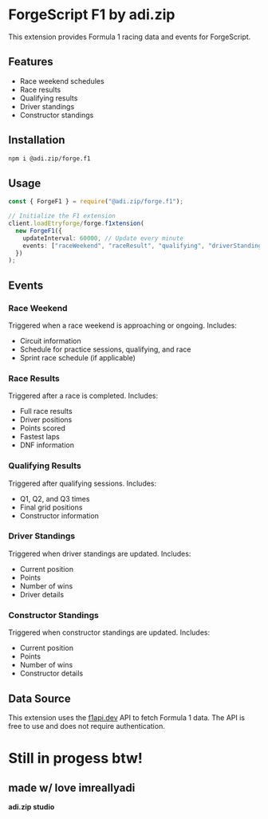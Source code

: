 # ForgeScript F1 by adi.zip 

This extension provides Formula 1 racing data and events for ForgeScript.

## Features

* Race weekend schedules
* Race results
* Qualifying results
* Driver standings
* Constructor standings

## Installation

```bash
npm i @adi.zip/forge.f1

```

## Usage

```typescript
const { ForgeF1 } = require("@adi.zip/forge.f1");

// Initialize the F1 extension
client.loadEtryforge/forge.f1xtension(
  new ForgeF1({
    updateInterval: 60000, // Update every minute
    events: ["raceWeekend", "raceResult", "qualifying", "driverStanding", "constructorStanding"]
  })
);
```

## Events

### Race Weekend
Triggered when a race weekend is approaching or ongoing. Includes:
- Circuit information
- Schedule for practice sessions, qualifying, and race
- Sprint race schedule (if applicable)

### Race Results
Triggered after a race is completed. Includes:
- Full race results
- Driver positions
- Points scored
- Fastest laps
- DNF information

### Qualifying Results
Triggered after qualifying sessions. Includes:
- Q1, Q2, and Q3 times
- Final grid positions
- Constructor information

### Driver Standings
Triggered when driver standings are updated. Includes:
- Current position
- Points
- Number of wins
- Driver details

### Constructor Standings
Triggered when constructor standings are updated. Includes:
- Current position
- Points
- Number of wins
- Constructor details

## Data Source
This extension uses the [f1api.dev](https://f1api.dev/api/) API to fetch Formula 1 data. The API is free to use and does not require authentication.

# Still in progess btw!

## made w/ love imreallyadi

**adi.zip studio**